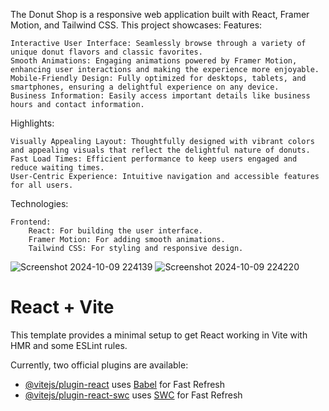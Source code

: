 The Donut Shop is a responsive web application built with React, Framer Motion, and Tailwind CSS. This project showcases:
Features:

    Interactive User Interface: Seamlessly browse through a variety of unique donut flavors and classic favorites.
    Smooth Animations: Engaging animations powered by Framer Motion, enhancing user interactions and making the experience more enjoyable.
    Mobile-Friendly Design: Fully optimized for desktops, tablets, and smartphones, ensuring a delightful experience on any device.
    Business Information: Easily access important details like business hours and contact information.

Highlights:

    Visually Appealing Layout: Thoughtfully designed with vibrant colors and appealing visuals that reflect the delightful nature of donuts.
    Fast Load Times: Efficient performance to keep users engaged and reduce waiting times.
    User-Centric Experience: Intuitive navigation and accessible features for all users.

Technologies:

    Frontend:
        React: For building the user interface.
        Framer Motion: For adding smooth animations.
        Tailwind CSS: For styling and responsive design.


        
![Screenshot 2024-10-09 224139](https://github.com/user-attachments/assets/7668d324-d38d-4c62-8650-05e8d6edfddb)
![Screenshot 2024-10-09 224220](https://github.com/user-attachments/assets/4fd2a932-f111-4eaf-9167-249b57cafb20)

# React + Vite

This template provides a minimal setup to get React working in Vite with HMR and some ESLint rules.

Currently, two official plugins are available:

- [@vitejs/plugin-react](https://github.com/vitejs/vite-plugin-react/blob/main/packages/plugin-react/README.md) uses [Babel](https://babeljs.io/) for Fast Refresh
- [@vitejs/plugin-react-swc](https://github.com/vitejs/vite-plugin-react-swc) uses [SWC](https://swc.rs/) for Fast Refresh

